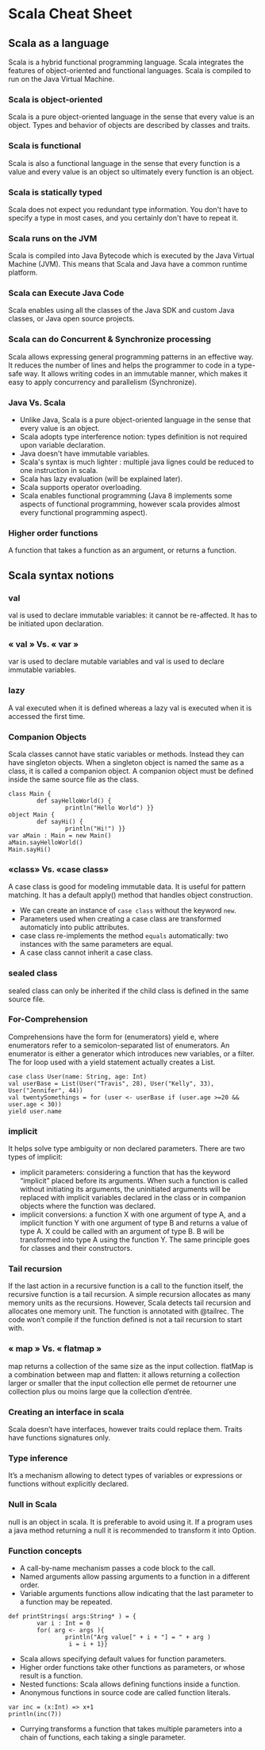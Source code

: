 # Scala Cheat Sheet
## Scala as a language
Scala is a hybrid functional programming language. Scala integrates the features of object-oriented and functional languages. Scala is compiled to run on the Java Virtual Machine.

### Scala is object-oriented
Scala is a pure object-oriented language in the sense that every value is an object. Types and behavior of objects are described by classes and traits.

### Scala is functional
Scala is also a functional language in the sense that every function is a value and every value is an object so ultimately every function is an object.

### Scala is statically typed
Scala does not expect you redundant type information. You don't have to specify a type in most cases, and you certainly don't have to repeat it.

### Scala runs on the JVM
Scala is compiled into Java Bytecode which is executed by the Java Virtual Machine (JVM). This means that Scala and Java have a common runtime platform.

### Scala can Execute Java Code
Scala enables using all the classes of the Java SDK and custom Java classes, or Java open source projects.

### Scala can do Concurrent & Synchronize processing
Scala allows expressing general programming patterns in an effective way. It reduces the number of lines and helps the programmer to code in a type-safe way. It allows writing codes in an immutable manner, which makes it easy to apply concurrency and parallelism (Synchronize).

### Java Vs. Scala
* Unlike Java, Scala is a pure object-oriented language in the sense that every value is an object.
* Scala adopts type interference notion: types definition is not required upon variable declaration. 
* Java doesn't have immutable variables.
* Scala's syntax is much lighter : multiple java lignes could be reduced to one instruction in scala.  
* Scala has lazy evaluation (will be explained later).
* Scala supports operator overloading.
* Scala enables functional programming (Java 8 implements some aspects of functional programming, however scala provides almost every functional programming aspect).

### Higher order functions
A function that takes a function as an argument, or returns a function.

## Scala syntax notions
### val
val is used to declare immutable variables: it cannot be re-affected. It has to be initiated upon declaration. 

### « val » Vs. « var »
var is used to declare mutable variables and val is used to declare immutable variables. 

### lazy
A val executed when it is defined whereas a lazy val is executed when it is accessed the first time.

### Companion Objects
Scala classes cannot have static variables or methods. Instead they can have singleton objects. When a singleton object is named the same as a class, it is called a companion object. A companion object must be defined inside the same source file as the class.

```
class Main {
        def sayHelloWorld() {
                println("Hello World") }}
object Main {
        def sayHi() {
                println("Hi!") }}
var aMain : Main = new Main()
aMain.sayHelloWorld()
Main.sayHi()
```

### «class» Vs. «case class» 
A case class is good for modeling immutable data. It is useful for pattern matching. It has a default apply() method that handles object construction.
* We can create an instance of `case class` without the keyword `new`.
* Parameters used when creating a case class are transformed automaticly into public attributes.
* case class re-implements the method `equals` automatically: two instances with the same parameters are equal. 
* A case class cannot inherit a case class. 

### sealed class 
sealed class can only be inherited if the child class is defined in the same source file. 

### For-Comprehension
Comprehensions have the form for (enumerators) yield e, where enumerators refer to a semicolon-separated list of enumerators. An enumerator is either a generator which introduces new variables, or a filter. The for loop used with a yield statement actually creates a List. 
```
case class User(name: String, age: Int)
val userBase = List(User("Travis", 28), User("Kelly", 33), User("Jennifer", 44))
val twentySomethings = for (user <- userBase if (user.age >=20 && user.age < 30))
yield user.name 
```
### implicit 
It helps solve type ambiguity or non declared parameters. There are two types of implicit: 
* implicit parameters: considering a function that has the keyword “implicit” placed before its arguments. When such a function is called without initiating its arguments, the uninitiated arguments will be replaced with implicit variables declared in the class or in companion objects where the function was declared. 
* implicit conversions: a function X with one argument of type A, and a implicit function Y with one argument of type B and returns a value of type A. X could be called with an argument of type B. B will be transformed into type A using the function Y. The same principle goes for classes and their constructors. 

### Tail recursion
If the last action in a recursive function is a call to the function itself, the recursive function is a tail recursion. A simple recursion allocates as many memory units as the recursions. However, Scala detects tail recursion and allocates one memory unit. The function is annotated with @tailrec. The code won’t compile if the function defined is not a tail recursion to start with. 

### « map » Vs. « flatmap »
map returns a collection of the same size as the input collection. flatMap is a combination between map and flatten: it allows returning a collection larger or smaller that the input collection elle permet de retourner une collection plus ou moins large que la collection d’entrée.

### Creating an interface in scala
Scala doesn’t have interfaces, however traits could replace them. Traits have functions signatures only.

### Type inference 
It’s a mechanism allowing to detect types of variables or expressions or functions without explicitly declared. 

### Null in Scala
null is an object in scala. It is preferable to avoid using it. If a program uses a java method returning a null it is recommended to transform it into Option.  

### Function concepts
* A call-by-name mechanism passes a code block to the call.
* Named arguments allow passing arguments to a function in a different order.
* Variable arguments functions allow indicating that the last parameter to a function may be repeated.
```
def printStrings( args:String* ) = {
        var i : Int = 0
        for( arg <- args ){
                println("Arg value[" + i + "] = " + arg )
                 i = i + 1}}
```
* Scala allows specifying default values for function parameters. 
* Higher order functions take other functions as parameters, or whose result is a function.
* Nested functions: Scala allows defining functions inside a function. 
* Anonymous functions in source code are called function literals.
```
var inc = (x:Int) => x+1
println(inc(7))
```
* Currying transforms a function that takes multiple parameters into a chain of functions, each taking a single parameter.
